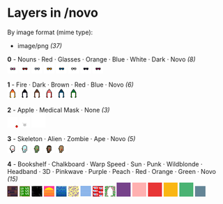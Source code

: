 # Layers in /novo

By image format (mime type):
- image/png _(37)_


**0** -  Nouns · Red · Glasses · Orange · Blue · White · Dark · Novo  _(8)_ <br>
![](0_0.png "0 - Nouns") 
![](0_1.png "1 - Red") 
![](0_2.png "2 - Glasses") 
![](0_3.png "3 - Orange") 
![](0_4.png "4 - Blue") 
![](0_5.png "5 - White") 
![](0_6.png "6 - Dark") 
![](0_7.png "7 - Novo") 


**1** -  Fire · Dark · Brown · Red · Blue · Novo  _(6)_ <br>
![](1_0.png "0 - Fire") 
![](1_1.png "1 - Dark") 
![](1_2.png "2 - Brown") 
![](1_3.png "3 - Red") 
![](1_4.png "4 - Blue") 
![](1_5.png "5 - Novo") 


**2** -  Apple · Medical Mask · None  _(3)_ <br>
![](2_0.png "0 - Apple") 
![](2_1.png "1 - Medical Mask") 
![](2_2.png "2 - None") 


**3** -  Skeleton · Alien · Zombie · Ape · Novo  _(5)_ <br>
![](3_0.png "0 - Skeleton") 
![](3_1.png "1 - Alien") 
![](3_2.png "2 - Zombie") 
![](3_3.png "3 - Ape") 
![](3_4.png "4 - Novo") 


**4** -  Bookshelf · Chalkboard · Warp Speed · Sun · Punk · Wildblonde · Headband · 3D · Pinkwave · Purple · Peach · Red · Orange · Green · Novo  _(15)_ <br>
![](4_0.png "0 - Bookshelf") 
![](4_1.png "1 - Chalkboard") 
![](4_2.png "2 - Warp Speed") 
![](4_3.png "3 - Sun") 
![](4_4.png "4 - Punk") 
![](4_5.png "5 - Wildblonde") 
![](4_6.png "6 - Headband") 
![](4_7.png "7 - 3D") 
![](4_8.png "8 - Pinkwave") 
![](4_9.png "9 - Purple") 
![](4_10.png "10 - Peach") 
![](4_11.png "11 - Red") 
![](4_12.png "12 - Orange") 
![](4_13.png "13 - Green") 
![](4_14.png "14 - Novo") 


